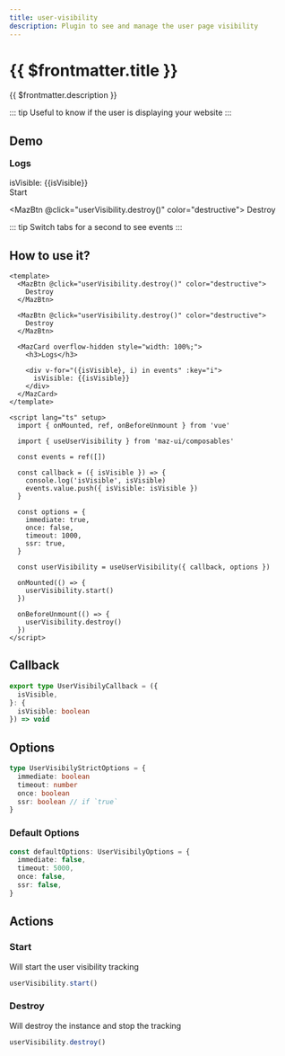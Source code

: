 ```yaml
---
title: user-visibility
description: Plugin to see and manage the user page visibility
---
```


# {{ $frontmatter.title }}

{{ $frontmatter.description }}

::: tip
Useful to know if the user is displaying your website
:::

## Demo

<MazCard overflow-hidden style="width: 100%; margin-bottom: 1rem;">
  <h3 style="margin-top: 0; margin-bottom: 1rem;">Logs</h3>

  <div v-for="({isVisible}, i) in events" :key="i">
    isVisible: {{isVisible}}
  </div>
</MazCard>

<div class="flex items-start gap-05 items-center flex-wrap">
  <MazBtn @click="userVisibility.start()" color="info">
    Start
  </MazBtn>

  <MazBtn @click="userVisibility.destroy()" color="destructive">
    Destroy
  </MazBtn>
</div>

::: tip
Switch tabs for a second to see events
:::

## How to use it?

```vue
<template>
  <MazBtn @click="userVisibility.destroy()" color="destructive">
    Destroy
  </MazBtn>

  <MazBtn @click="userVisibility.destroy()" color="destructive">
    Destroy
  </MazBtn>

  <MazCard overflow-hidden style="width: 100%;">
    <h3>Logs</h3>

    <div v-for="({isVisible}, i) in events" :key="i">
      isVisible: {{isVisible}}
    </div>
  </MazCard>
</template>

<script lang="ts" setup>
  import { onMounted, ref, onBeforeUnmount } from 'vue'

  import { useUserVisibility } from 'maz-ui/composables'

  const events = ref([])

  const callback = ({ isVisible }) => {
    console.log('isVisible', isVisible)
    events.value.push({ isVisible: isVisible })
  }

  const options = {
    immediate: true,
    once: false,
    timeout: 1000,
    ssr: true,
  }

  const userVisibility = useUserVisibility({ callback, options })

  onMounted(() => {
    userVisibility.start()
  })

  onBeforeUnmount(() => {
    userVisibility.destroy()
  })
</script>
```

<script lang="ts" setup>
  import { onMounted, ref, onBeforeUnmount } from 'vue'

  import { useUserVisibility } from 'maz-ui/src/composables/useUserVisibility'

  const events = ref([])

  const callback = ({ isVisible }) => {
    console.log('isVisible', isVisible)
    events.value.push({ isVisible: isVisible })
  }

  const options = {
    immediate: true,
    once: false,
    timeout: 1000,
    ssr: true,
  }

  const userVisibility = useUserVisibility({ callback, options })

  onMounted(() => {
    userVisibility.start()
  })

  onBeforeUnmount(() => {
    userVisibility.destroy()
  })
</script>

## Callback

```ts
export type UserVisibilyCallback = ({
  isVisible,
}: {
  isVisible: boolean
}) => void
```

## Options

```ts
type UserVisibilyStrictOptions = {
  immediate: boolean
  timeout: number
  once: boolean
  ssr: boolean // if `true`
}
```

### Default Options

```ts
const defaultOptions: UserVisibilyOptions = {
  immediate: false,
  timeout: 5000,
  once: false,
  ssr: false,
}
```

## Actions

### Start

Will start the user visibility tracking

```ts
userVisibility.start()
```

### Destroy

Will destroy the instance and stop the tracking

```ts
userVisibility.destroy()
```
